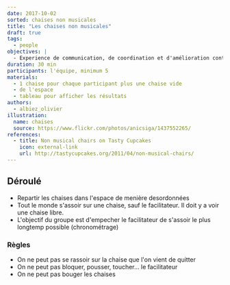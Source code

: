 ```yaml
---
date: 2017-10-02
sorted: chaises non musicales
title: "Les chaises non musicales"
draft: true
tags:
  - people
objectives: |
  - Experience de communication, de coordination et d'amélioration continue
duration: 30 min
participants: l'équipe, minimum 5
materials:
  - 1 chaise pour chaque participant plus une chaise vide
  - de l'espace
  - tableau pour afficher les résultats
authors:
  - albiez_olivier
illustration:
  name: chaises
  source: https://www.flickr.com/photos/anicsiga/1437552265/
references:
  - title: Non musical chairs on Tasty Cupcakes
    icon: external-link
    url: http://tastycupcakes.org/2011/04/non-musical-chairs/
---
```



## Déroulé

- Repartir les chaises dans l'espace de menière desordonnées
- Tout le monde s'assoir sur une chaise, sauf le facilitateur. Il doit y a voir une chaise libre.
- L'objectif du groupe est d'empecher le facilitateur de s'assoir le plus longtemp possible (chronométrage)

### Règles

- On ne peut pas se rassoir sur la chaise que l'on vient de quitter
- On ne peut pas bloquer, pousser, toucher... le facilitateur
- On ne peut pas bouger les chaises
